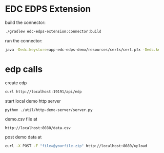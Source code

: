 # EDC EDPS Extension

build the connector:

```bash
./gradlew edc-edps-extension:connector:build
```

run the connector:

```bash
java -Dedc.keystore=app-edc-edps-demo/resources/certs/cert.pfx -Dedc.keystore.password=123456 -Dedc.fs.config=-Dedc.fs.config=edc-edps-extension/connector/src/main/resources/application.properties -jar app-edc-edps-demo/connector/build/libs/connector.jar
```

# edp calls

create edp
```bash
curl http://localhost:19191/api/edp
```

start local demo http server
```bash
python ./util/http-demo-server/server.py
```

demo.csv file at
```
http://localhost:8080/data.csv
```

post demo data at
```bash
curl -X POST -F "file=@yourfile.zip" http://localhost:8080/upload
```